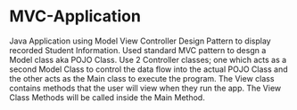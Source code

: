 # MVC-Application
Java Application using Model View Controller Design Pattern to display recorded Student Information. Used standard MVC pattern to desgn a Model class aka POJO Class. Use 2 Controller classes; one which acts as a second Model Class to control the data flow into the actual POJO Class and the other acts as the Main class to execute the program. The View class contains methods that the user will view when they run the app. The View Class Methods will be called inside the Main Method.
